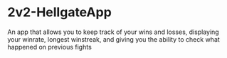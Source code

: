 # 2v2-HellgateApp
An app that allows you to keep track of your wins and losses, displaying your winrate, longest winstreak, and giving you the ability to check what happened on previous fights
